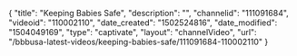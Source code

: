 {
    "title": "Keeping Babies Safe",
    "description": "",
    "channelid": "111091684",
    "videoid": "110002110",
    "date_created": "1502524816",
    "date_modified": "1504049169",
    "type": "captivate",
    "layout": "channelVideo",
    "url": "\/bbbusa-latest-videos\/keeping-babies-safe\/111091684-110002110"
}
